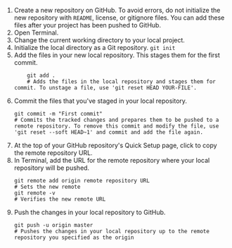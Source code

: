 1. Create a new repository on GitHub. To avoid errors, do not initialize the new repository with `README`, license, or gitignore files. You can add these files after your project has been pushed to GitHub.
2. Open Terminal.
3. Change the current working directory to your local project.
4. Initialize the local directory as a Git repository. 
    ``` git init ```
5. Add the files in your new local repository. This stages them for the first commit.
    ``` 
        git add .
        # Adds the files in the local repository and stages them for commit. To unstage a file, use 'git reset HEAD YOUR-FILE'. 
    ```
6.  Commit the files that you've staged in your local repository.
    ```
    git commit -m "First commit"
    # Commits the tracked changes and prepares them to be pushed to a remote repository. To remove this commit and modify the file, use 'git reset --soft HEAD~1' and commit and add the file again.
    ```
7.  At the top of your GitHub repository's Quick Setup page, click  to copy the remote repository URL.
8.  In Terminal, add the URL for the remote repository where your local repository will be pushed.
    ```
    git remote add origin remote repository URL
    # Sets the new remote
    git remote -v
    # Verifies the new remote URL
    ```
9.  Push the changes in your local repository to GitHub.
    ```
    git push -u origin master
    # Pushes the changes in your local repository up to the remote repository you specified as the origin
    ```
